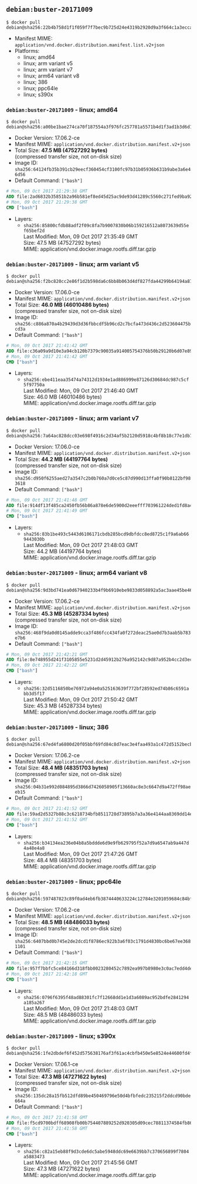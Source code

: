 ## `debian:buster-20171009`

```console
$ docker pull debian@sha256:22b4b758d1f1f059f7f7bec9b725d24e4319b2920d9a3f664c1a3ecca4270489
```

-	Manifest MIME: `application/vnd.docker.distribution.manifest.list.v2+json`
-	Platforms:
	-	linux; amd64
	-	linux; arm variant v5
	-	linux; arm variant v7
	-	linux; arm64 variant v8
	-	linux; 386
	-	linux; ppc64le
	-	linux; s390x

### `debian:buster-20171009` - linux; amd64

```console
$ docker pull debian@sha256:a00be1bae274ca70f187554a3f976fc257781a5571b4d1f3ad1b3d6d1efbad1f
```

-	Docker Version: 17.06.2-ce
-	Manifest MIME: `application/vnd.docker.distribution.manifest.v2+json`
-	Total Size: **47.5 MB (47527292 bytes)**  
	(compressed transfer size, not on-disk size)
-	Image ID: `sha256:64124fb35b391cb29eecf360454cf3100fc97b31b05936b631b9abe3a6e46d56`
-	Default Command: `["bash"]`

```dockerfile
# Mon, 09 Oct 2017 21:29:38 GMT
ADD file:2ad6832b35851b2a96b581ef8ed45d25ac9de93d41289c5560c271fed9ba920e in / 
# Mon, 09 Oct 2017 21:29:38 GMT
CMD ["bash"]
```

-	Layers:
	-	`sha256:85800cfdb88adf2f09c8fa7b9007830b06b159216512a8073639d55ef65bef2d`  
		Last Modified: Mon, 09 Oct 2017 21:35:49 GMT  
		Size: 47.5 MB (47527292 bytes)  
		MIME: application/vnd.docker.image.rootfs.diff.tar.gzip

### `debian:buster-20171009` - linux; arm variant v5

```console
$ docker pull debian@sha256:f2bc820cc2e86f1d2b598da6c6bb8b063d4df827fda44299b64194a879af3910
```

-	Docker Version: 17.06.0-ce
-	Manifest MIME: `application/vnd.docker.distribution.manifest.v2+json`
-	Total Size: **46.0 MB (46010486 bytes)**  
	(compressed transfer size, not on-disk size)
-	Image ID: `sha256:c886a870a4b29439d3d36fbbcdf5b96cd2c7bcfa473d436c2d523604475bcd3a`
-	Default Command: `["bash"]`

```dockerfile
# Mon, 09 Oct 2017 21:41:42 GMT
ADD file:c36a09a9d10e3a94cb120b7379c90035a914005754376b50b29120b6d07e8954 in / 
# Mon, 09 Oct 2017 21:41:42 GMT
CMD ["bash"]
```

-	Layers:
	-	`sha256:ebe411eaa35474a74312d1934e1ad886999e87126d30684dc987c5cf5f97750a`  
		Last Modified: Mon, 09 Oct 2017 21:46:40 GMT  
		Size: 46.0 MB (46010486 bytes)  
		MIME: application/vnd.docker.image.rootfs.diff.tar.gzip

### `debian:buster-20171009` - linux; arm variant v7

```console
$ docker pull debian@sha256:7a64ac828dcc03e698f4916c2d34af5b2120d5918c4bf8b18c77e1db7248c5c5
```

-	Docker Version: 17.06.0-ce
-	Manifest MIME: `application/vnd.docker.distribution.manifest.v2+json`
-	Total Size: **44.2 MB (44197764 bytes)**  
	(compressed transfer size, not on-disk size)
-	Image ID: `sha256:d950f6255aed27a3547c2b0b760a7d0ce5c87d990d13ffa0f90b8122bf983618`
-	Default Command: `["bash"]`

```dockerfile
# Mon, 09 Oct 2017 21:41:48 GMT
ADD file:914df13f485ca2450fb56b86a878e6de5900d2eeefff703961224ded1fd8a4f0 in / 
# Mon, 09 Oct 2017 21:41:49 GMT
CMD ["bash"]
```

-	Layers:
	-	`sha256:83b1be493c5443d6106171cbdb285bcd9dbfdcc8ed8725c1f9a6ab669443030b`  
		Last Modified: Mon, 09 Oct 2017 21:48:03 GMT  
		Size: 44.2 MB (44197764 bytes)  
		MIME: application/vnd.docker.image.rootfs.diff.tar.gzip

### `debian:buster-20171009` - linux; arm64 variant v8

```console
$ docker pull debian@sha256:9d3bd741ea0d67940233b4f9b6910ebe9833d058892a5ac3aae45be46d096362
```

-	Docker Version: 17.06.2-ce
-	Manifest MIME: `application/vnd.docker.distribution.manifest.v2+json`
-	Total Size: **45.3 MB (45287334 bytes)**  
	(compressed transfer size, not on-disk size)
-	Image ID: `sha256:468f9da0d0145adde9cca3f486fcc434fa0f272deac25ae0d7b3aab5b783e7b6`
-	Default Command: `["bash"]`

```dockerfile
# Mon, 09 Oct 2017 21:42:21 GMT
ADD file:8e748955d241f3105855e5231d2d45912b276a952142c9d87a952b4cc2d3ec2b in / 
# Mon, 09 Oct 2017 21:42:22 GMT
CMD ["bash"]
```

-	Layers:
	-	`sha256:32d5116850be76972a94e0a525163639f772bf28592ed74b86c6591abb3d5f17`  
		Last Modified: Mon, 09 Oct 2017 21:50:42 GMT  
		Size: 45.3 MB (45287334 bytes)  
		MIME: application/vnd.docker.image.rootfs.diff.tar.gzip

### `debian:buster-20171009` - linux; 386

```console
$ docker pull debian@sha256:67ed4fa6800d20f05bbf69fd84c8d7eac3e4faa493a1c472d5152becb4bb6aeb
```

-	Docker Version: 17.06.2-ce
-	Manifest MIME: `application/vnd.docker.distribution.manifest.v2+json`
-	Total Size: **48.4 MB (48351703 bytes)**  
	(compressed transfer size, not on-disk size)
-	Image ID: `sha256:04b31e992d084895d3866d7426058905f13660ac8e3c6647d9a472ff98aeeb15`
-	Default Command: `["bash"]`

```dockerfile
# Mon, 09 Oct 2017 21:41:52 GMT
ADD file:59ad2d5327b88c3c6218734bfb8511728d73895b7a3a36e4144aa8369dd14e0c in / 
# Mon, 09 Oct 2017 21:41:52 GMT
CMD ["bash"]
```

-	Layers:
	-	`sha256:b34134ea236e04b8a5bddde6d9e9fb629795f52a7d9a6547ab9a447d4a48e4a8`  
		Last Modified: Mon, 09 Oct 2017 21:47:26 GMT  
		Size: 48.4 MB (48351703 bytes)  
		MIME: application/vnd.docker.image.rootfs.diff.tar.gzip

### `debian:buster-20171009` - linux; ppc64le

```console
$ docker pull debian@sha256:597487823c89f0ad4eb6fb3874440633224c12784e3201059684c84bfc8ae00b
```

-	Docker Version: 17.06.2-ce
-	Manifest MIME: `application/vnd.docker.distribution.manifest.v2+json`
-	Total Size: **48.5 MB (48486033 bytes)**  
	(compressed transfer size, not on-disk size)
-	Image ID: `sha256:6407bbd0b745e2de2dcd1f8786ec922b3a6f03c1791d4830bc6be67ee3681101`
-	Default Command: `["bash"]`

```dockerfile
# Mon, 09 Oct 2017 21:42:15 GMT
ADD file:957f7bbfc5ce84166d318fbb0023280452c7892ea997b8980e3c0ac7edd4de74 in / 
# Mon, 09 Oct 2017 21:42:18 GMT
CMD ["bash"]
```

-	Layers:
	-	`sha256:0796f6395f48ad88301fc7f12668dd1e1d3a6089ac952bdfe2841294a185a267`  
		Last Modified: Mon, 09 Oct 2017 21:48:03 GMT  
		Size: 48.5 MB (48486033 bytes)  
		MIME: application/vnd.docker.image.rootfs.diff.tar.gzip

### `debian:buster-20171009` - linux; s390x

```console
$ docker pull debian@sha256:1fe2dbdef6f452d575638176af3f61ac4cbfb450e5e8524e44600fd4f746f487
```

-	Docker Version: 17.06.1-ce
-	Manifest MIME: `application/vnd.docker.distribution.manifest.v2+json`
-	Total Size: **47.3 MB (47271622 bytes)**  
	(compressed transfer size, not on-disk size)
-	Image ID: `sha256:135dc28a15fb512dfd89be450469796e50d4bfbfedc235215f2ddcd90bde664a`
-	Default Command: `["bash"]`

```dockerfile
# Mon, 09 Oct 2017 21:41:58 GMT
ADD file:f5cd9700bdff68908fb00b754407889252d920305d09cec78811374584fb8695 in / 
# Mon, 09 Oct 2017 21:41:58 GMT
CMD ["bash"]
```

-	Layers:
	-	`sha256:c82a15eb88f9d3cde6dc5abe5948ddc69e6639bb7c370656899f7804a5883473`  
		Last Modified: Mon, 09 Oct 2017 21:45:56 GMT  
		Size: 47.3 MB (47271622 bytes)  
		MIME: application/vnd.docker.image.rootfs.diff.tar.gzip
